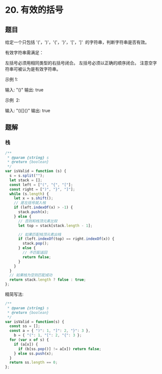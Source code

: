 # 20. 有效的括号

## 题目

给定一个只包括 '('，')'，'{'，'}'，'['，']'  的字符串，判断字符串是否有效。

有效字符串需满足：

左括号必须用相同类型的右括号闭合。
左括号必须以正确的顺序闭合。
注意空字符串可被认为是有效字符串。

示例 1:

输入: "()"
输出: true

示例  2:

输入: "()[]{}"
输出: true

## 题解

### 栈

```JavaScript
/**
 * @param {string} s
 * @return {boolean}
 */
var isValid = function (s) {
  s = s.split("");
  let stack = [];
  const left = ["(", "{", "["];
  const right = [")", "}", "]"];
  while (s.length) {
    let x = s.shift();
    // 是左括号就入栈
    if (left.indexOf(x) > -1) {
      stack.push(x);
    } else {
      // 否则和栈顶元素比较
      let top = stack[stack.length - 1];

      // 如果匹配栈顶元素出栈
      if (left.indexOf(top) == right.indexOf(x)) {
        stack.pop();
      } else {
        // 不匹配返回
        return false;
      }
    }
  }
  // 如果栈为空则匹配成功
  return stack.length ? false : true;
};

```

精简写法:

```js
/**
 * @param {string} s
 * @return {boolean}
 */
var isValid = function(s) {
  const ss = [];
  const a = { ")": 1, "]": 2, "}": 3 },
    b = { "(": 1, "[": 2, "{": 3 };
  for (var x of s) {
    if (a[x]) {
      if (b[ss.pop()] != a[x]) return false;
    } else ss.push(x);
  }
  return ss.length == 0;
};
```
